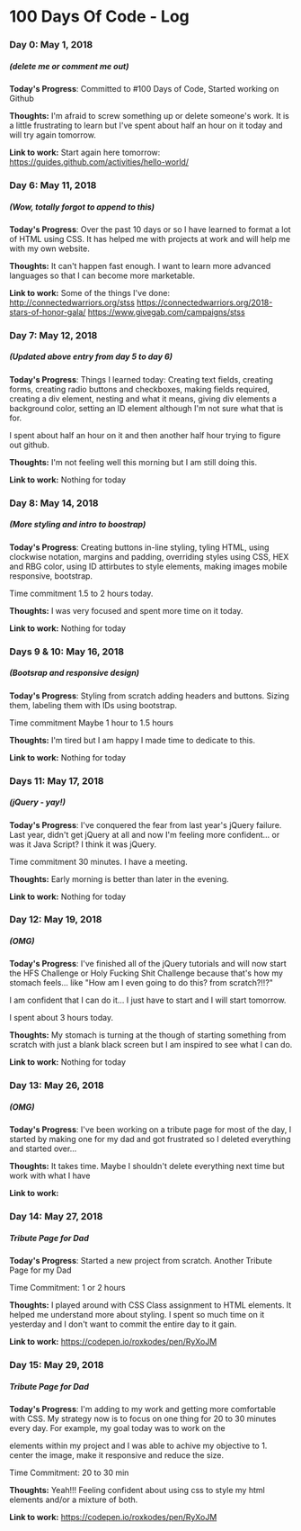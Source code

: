 # 100 Days Of Code - Log

### Day 0: May 1, 2018 
##### (delete me or comment me out)

**Today's Progress**: Committed to #100 Days of Code, Started working on Github

**Thoughts:** I'm afraid to screw something up or delete someone's work. It is a little frustrating to learn but I've spent about half an hour on it today and will try again tomorrow.

**Link to work:** Start again here tomorrow: https://guides.github.com/activities/hello-world/

### Day 6: May 11, 2018 
##### (Wow, totally forgot to append to this)

**Today's Progress**: Over the past 10 days or so I have learned to format a lot of HTML using CSS. It has helped me with projects at work and will help me with my own website.

**Thoughts:** It can't happen fast enough. I want to learn more advanced languages so that I can become more marketable.

**Link to work:** Some of the things I've done:
http://connectedwarriors.org/stss
https://connectedwarriors.org/2018-stars-of-honor-gala/
https://www.givegab.com/campaigns/stss



### Day 7: May 12, 2018 
##### (Updated above entry from day 5 to day 6)

**Today's Progress**: Things I learned today:
Creating text fields, creating forms, creating radio buttons and checkboxes, making fields required, creating a div element, nesting and what it means, giving div elements a background color, setting an ID element although I'm not sure what that is for.

I spent about half an hour on it and then another half hour trying to figure out github.

**Thoughts:** I'm not feeling well this morning but I am still doing this.

**Link to work:**
Nothing for today


### Day 8: May 14, 2018 
##### (More styling and intro to boostrap)

**Today's Progress**: Creating buttons in-line styling, tyling HTML, using clockwise notation, margins and padding, overriding styles using CSS, HEX and RBG color, using ID attirbutes to style elements, making images mobile responsive, bootstrap.

Time commitment 1.5 to 2 hours today. 

**Thoughts:** I was very focused and spent more time on it today.

**Link to work:**
Nothing for today


### Days 9 & 10: May 16, 2018 
##### (Bootsrap and responsive design)

**Today's Progress**: Styling from scratch adding headers and buttons. Sizing them, labeling them with IDs using bootstrap.

Time commitment Maybe 1 hour to 1.5 hours 

**Thoughts:** I'm tired but I am happy I made time to dedicate to this.

**Link to work:**
Nothing for today


### Days 11: May 17, 2018 
##### (jQuery - yay!)

**Today's Progress**: I've conquered the fear from last year's jQuery failure. Last year, didn't get jQuery at all and now I'm feeling more confident... or was it Java Script? I think it was jQuery.

Time commitment 30 minutes. I have a meeting.

**Thoughts:** 
Early morning is better than later in the evening.

**Link to work:**
Nothing for today

### Day 12: May 19, 2018 
##### (OMG)

**Today's Progress**: I've finished all of the jQuery tutorials and will now start the HFS Challenge or Holy Fucking Shit Challenge because that's how my stomach feels... like "How am I even going to do this? from scratch?!!?"

I am confident that I can do it... I just have to start and I will start tomorrow.

I spent about 3 hours today.

**Thoughts:** 
My stomach is turning at the though of starting something from scratch with just a blank black screen but I am inspired to see what I can do.

**Link to work:**
Nothing for today

### Day 13: May 26, 2018 
##### (OMG)

**Today's Progress**: I've been working on a tribute page for most of the day, I started by making one for my dad and got frustrated so I deleted everything and started over...

**Thoughts:** 
It takes time. Maybe I shouldn't delete everything next time but work with what I have

**Link to work:**


### Day 14: May 27, 2018 
##### Tribute Page for Dad

**Today's Progress**: Started a new project from scratch. Another Tribute Page for my Dad

Time Commitment: 1 or 2 hours 

**Thoughts:** 
I played around with CSS Class assignment to HTML elements. It helped me understand more about styling. I spent so much time on it yesterday and I don't want to commit the entire day to it gain.

**Link to work:**
https://codepen.io/roxkodes/pen/RyXoJM


### Day 15: May 29, 2018 
##### Tribute Page for Dad

**Today's Progress**: 
I'm adding to my work and getting more comfortable with CSS. My strategy now is to focus on one thing for 20 to 30 minutes every day. For example, my goal today was to work on the <div> elements within my project and I was able to achive my objective to 1. center the image, make it responsive and reduce the size. 

Time Commitment: 20 to 30 min

**Thoughts:** 
Yeah!!! Feeling confident about using css to style my html elements and/or a mixture of both.

**Link to work:**
https://codepen.io/roxkodes/pen/RyXoJM
